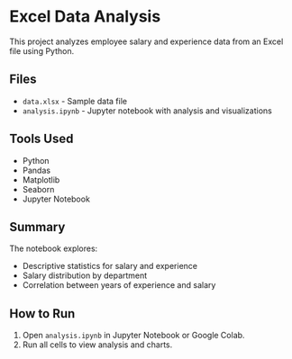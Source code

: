 # Excel Data Analysis

This project analyzes employee salary and experience data from an Excel file using Python.

## Files

- `data.xlsx` - Sample data file
- `analysis.ipynb` - Jupyter notebook with analysis and visualizations

## Tools Used

- Python
- Pandas
- Matplotlib
- Seaborn
- Jupyter Notebook

## Summary

The notebook explores:
- Descriptive statistics for salary and experience
- Salary distribution by department
- Correlation between years of experience and salary

## How to Run

1. Open `analysis.ipynb` in Jupyter Notebook or Google Colab.
2. Run all cells to view analysis and charts.

